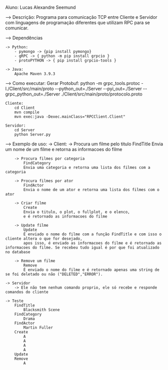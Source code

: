 Aluno: Lucas Alexandre Seemund

--> Descrição:
    Programa para comunicação TCP entre Cliente e Servidor com linguagens de programação diferentes
    que utilizam RPC para se comunicar.

--> Dependências
    
    -> Python:
        - pymongo -> {pip install pymongo}
        - gRPC -> { python -m pip install grpcio }
        - protoPYTHON -> { pip install grpcio-tools }

    -> Java:
        Apache Maven 3.9.3

--> Como executar:
    Gerar Protobuf:
        python -m grpc_tools.protoc -I./Client/src/main/proto --python_out=./Server --pyi_out=./Server --grpc_python_out=./Server ./Client/src/main/proto/protocolo.proto
    
    Cliente:
        cd Client
        mvn compile
        mvn exec:java -Dexec.mainClass="RPCClient.Client"

    Servidor:
        cd Server
        python Server.py

--> Exemplo de uso:
    -> Client:
        -> Procura um filme pelo titulo
            FindTitle
            Envia um nome de um filme e retorna as informacoes do filme
        
        -> Procura filmes por categoria
            FindCategory
            Envia uma categoria e retorna uma lista dos filmes com a categoria
        
        -> Procura filmes por ator
            FindActor
            Envia o nome de um ator e retorna uma lista dos filmes com o ator
        
        -> Criar filme
            Create
            Envia o titulo, o plot, o fullplot, e o elenco,
            e é retornado as informacoes do filme
        
        -> Update filme
            Update
            É enviado o nome do filme com a função FindTitle e com isso o cliente altera o que for desejado,
            apos isso, é enviado as informacoes do filme e é retornado as informacoes do filme. Se recebeu tudo igual é por que foi atualizado no database
        
        -> Remove um filme
            Remove
            É enviado o nome do filme e é retornado apenas uma string de se foi deletado ou não ("DELETED","ERROR").
            
    -> Servidor
        -> Ele não tem nenhum comando proprio, ele só recebe e responde comandos do cliente

    -> Teste
        FindTitle
            Blacksmith Scene
        FindCategory
            Drama
        FindActor
            Martin Fuller
        Create
            A
            A
            A
            A
        Update
        Remove
            A
